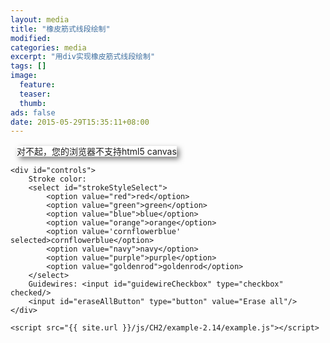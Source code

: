 ```yaml
---
layout: media
title: "橡皮筋式线段绘制"
modified:
categories: media
excerpt: "用div实现橡皮筋式线段绘制"
tags: []
image:
  feature:
  teaser:
  thumb:
ads: false
date: 2015-05-29T15:35:11+08:00
---
```


<style>
#controls {
	position: absolute;
	left: 25px;
	top: 25px;
}

#canvas {
	background: #ffffff;
	cursor: pointer;
	margin-left: 10px;
	margin-top: 10px;
	-webkit-box-shadow: 4px 4px 8px rgba(0,0,0,0.5);
	-moz-box-shadow: 4px 4px 8px rgba(0,0,0,0.5);
	box-shadow: 4px 4px 8px rgba(0,0,0,0.5);
}
</style>

<canvas id="canvas" width="600" height="400">
        对不起，您的浏览器不支持html5 canvas
    </canvas>

    <div id="controls">
        Stroke color:
        <select id="strokeStyleSelect">
            <option value="red">red</option>
            <option value="green">green</option>
            <option value="blue">blue</option>
            <option value="orange">orange</option>
            <option value='cornflowerblue' selected>cornflowerblue</option>
            <option value="navy">navy</option>
            <option value="purple">purple</option>
            <option value="goldenrod">goldenrod</option>
        </select>
        Guidewires: <input id="guidewireCheckbox" type="checkbox" checked/>
        <input id="eraseAllButton" type="button" value="Erase all"/>
    </div>

    <script src="{{ site.url }}/js/CH2/example-2.14/example.js"></script>